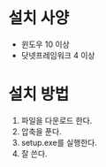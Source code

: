 ﻿# 설치 사양
* 윈도우 10 이상
* 닷넷프레임워크 4 이상


# 설치 방법
1. 파일을 다운로드 한다.
2. 압축을 푼다.
3. setup.exe를 실행한다.
4. 잘 쓴다.
